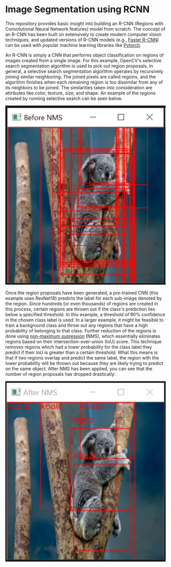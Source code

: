 # Image Segmentation using RCNN

This repository provides basic insight into building an R-CNN (Regions with Convolutional Neural Network features) model from scratch. The concept of an R-CNN has been built on extensively to create modern computer vision techniques, and updated versions of R-CNN models (e.g., [Faster R-CNN](https://arxiv.org/abs/1506.01497)) can be used with popular machine learning libraries like [Pytorch](https://pytorch.org/vision/stable/models.html#id35).

An R-CNN is simply a CNN that performs object classification on regions of images created from a single image. For this example, OpenCV's selective search segmentation algorithm is used to pick out region proposals. In general, a selective search segmentation algorithm operates by recursively joining similar neighboring. The joined pixels are called regions, and the algorithm finishes when each remaining region is too dissimilar from any of its neighbors to be joined. The similarities taken into consideration are attributes like color, texture, size, and shape. An example of the regions created by running selective search can be seen below.

<p align="center">
    <img src="/images/no_nms.png" | width=650>
</p>

Once the region proposals have been generated, a pre-trained CNN (this example uses ResNet18) predicts the label for each sub-image denoted by the region. Since hundreds (or even thousands) of regions are created in this process, certain regions are thrown out if the class's prediction lies below a specified threshold. In this example, a threshold of 90% confidence in the chosen class label is used. In a larger example, it might be feasible to train a background class and throw out any regions that have a high probability of belonging to that class. Further reduction of the regions is done using [non-maximum supression](https://pytorch.org/vision/stable/ops.html#torchvision.ops.nms) (NMS), which essentially eliminates regions based on their intersection-over-union (IoU) score. This technique removes regions which had a lower probability for the class label they predict if their IoU is greater than a certain threshold. What this means is that if two regions overlap and predict the same label, the region with the lower probability will be thrown out because they are likely trying to predict on the same object. After NMS has been applied, you can see that the number of region proposals has dropped drastically:

<p align="center">
    <img src="/images/post_nms.png" | width=650>
</p>